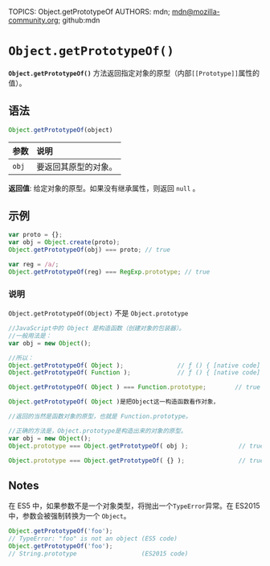 TOPICS: Object.getPrototypeOf
AUTHORS: mdn; mdn@mozilla-community.org; github:mdn

# `Object.getPrototypeOf()`

**`Object.getPrototypeOf()`** 方法返回指定对象的原型（内部`[[Prototype]]`属性的值）。

## 语法

```javascript
Object.getPrototypeOf(object)
```

| 参数 | 说明 |
| :-- | :-- |
| `obj` | 要返回其原型的对象。

**返回值**: 给定对象的原型。如果没有继承属性，则返回 `null` 。

## 示例

```javascript
var proto = {};
var obj = Object.create(proto);
Object.getPrototypeOf(obj) === proto; // true

var reg = /a/;
Object.getPrototypeOf(reg) === RegExp.prototype; // true
```

### 说明

`Object.getPrototypeOf(Object)`  不是 `Object.prototype`

```javascript
//JavaScript中的 Object 是构造函数（创建对象的包装器）。
//一般用法是：
var obj = new Object();

//所以：
Object.getPrototypeOf( Object );               // ƒ () { [native code] }
Object.getPrototypeOf( Function );             // ƒ () { [native code] }

Object.getPrototypeOf( Object ) === Function.prototype;        // true

Object.getPrototypeOf( Object )是把Object这一构造函数看作对象，

//返回的当然是函数对象的原型，也就是 Function.prototype。

//正确的方法是，Object.prototype是构造出来的对象的原型。
var obj = new Object();
Object.prototype === Object.getPrototypeOf( obj );              // true

Object.prototype === Object.getPrototypeOf( {} );               // true
```

## Notes

在 ES5 中，如果参数不是一个对象类型，将抛出一个`TypeError`异常。在 ES2015 中，参数会被强制转换为一个 `Object`。

```javascript
Object.getPrototypeOf('foo');
// TypeError: "foo" is not an object (ES5 code)
Object.getPrototypeOf('foo');
// String.prototype                  (ES2015 code)
```
